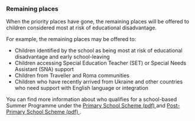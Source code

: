 ###  **Remaining places**

When the priority places have gone, the remaining places will be offered to
children considered most at risk of educational disadvantage.

For example, the remaining places may be offered to:

  * Children identified by the school as being most at risk of educational disadvantage and early school-leaving 
  * Children accessing Special Education Teacher (SET) or Special Needs Assistant (SNA) support 
  * Children from Traveller and Roma communities 
  * Children who have recently arrived from Ukraine and other countries who need support with English language or integration 

You can find more information about who qualifies for a school-based Summer
Programme under the [ Primary School Scheme (pdf)
](https://www.gov.ie/pdf/?file=https://assets.gov.ie/288325/6a30b75a-2165-448e-a7fa-c25c5df44612.pdf#page=null)
and [ Post-Primary School Scheme (pdf)
](https://www.gov.ie/pdf/?file=https://assets.gov.ie/288326/a163e4ae-98a5-47c9-8d12-83e055b60b68.pdf#page=null)
.
